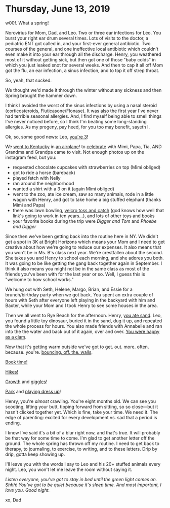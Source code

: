 # Thursday, June 13, 2019

w00f. What a spring! 

Norovirius for Mom, Dad, and Leo. Two or three ear infections for Leo. You burst your right ear drum several times. Lots of visits to the doctor, a pediatric ENT got called in, and your first-ever general antibiotic. Two courses of the general, and one ineffective local antibiotic which couldn't even make it into your ear through all the discharge. Henry, you weathered most of it without getting sick, but then got one of those "baby colds" in which you just leaked snot for several weeks. And then to cap it all off Mom got the flu, an ear infection, a sinus infection, and to top it off strep throat. 

So, yeah, that sucked. 

We thought we'd made it through the winter without any sickness and then Spring brought the hammer down. 

I think I avoided the worst of the sinus infections by using a nasal steroid (corticosteroids, Fluticasone/Flonase). It was also the first year I've never had terrible seasonal allergies. And, I find myself being able to smell things I've never noticed before, so I think I'm beating some long-standing allergies. As my progeny, pay heed, for you too may benefit, sayeth I. 

Ok, so, some good news: Leo, [you're 3](https://www.instagram.com/p/BxVicufJVngWQ_jHm84shvYfglKqlG2-Qmgb2w0/)! 

We [went to Kentucky](https://www.instagram.com/p/BxFZYN4J8DxeLfbRRlCkluvmKexykqrw0rT--00/) in [an airplane](https://www.instagram.com/p/BxfxJppJl3FwHo3_bO91DXKCBGMp1UOuTAbWnw0/)! to [celebrate](https://www.instagram.com/p/BxfxnupJBdKoPk8TcF-11f-4yveoXVnIUdt3w40/) with Mimi, Papa, Tia, AND Grandma and Grandpa came to visit. 
Not enough photos up on the instagram feed, but you: 
* requested chocolate cupcakes with strawberries on top (Mimi obliged) 
* got to ride a horse (bareback)
* played fetch with Nelly
* ran around the neighborhood
* wanted a shirt with a 3 on it (again Mimi obliged) 
* went to the zoo, ate ice cream, saw so many animals, rode in a little wagon with Henry, and got to take home a big stuffed elephant (thanks Mimi and Papa)
* there was lawn bowling, [velcro toss and catch](https://www.google.com/search?rlz=1C5CHFA_enUS722US722&q=velcro+toss+and+catch&tbm=isch&source=univ&sa=X&ved=2ahUKEwjMz4SxmObiAhVQiOAKHYGIBtUQ7Al6BAgGEA8&biw=960&bih=766) (god knows how well that link's going to work in ten years...), and lots of other toys and books
* your favorite books during the trip were _Digger and Tom_ and _Phoebe and Digger_


Since then we've been getting back into the routine here in NY. We didn't get a spot in 3K at Bright Horizons which means your Mom and I need to get creative about how we're going to reduce our expenses. It also means that you won't be in Ms. B's class next year. We're crestfallen about the second. She takes you and Henry to school each morning, and she adores you both. It was going to be like getting the gang back together again in September. I think it also means you might not be in the same class as most of the friends you've been with for the last year or so. Well, I guess this is "welcome to how school works." 

We hung out with Seth, Helene, Margo, Brian, and Essie for a brunch/birthday party when we got back. You spent an extra couple of hours with Seth after everyone left playing in the backyard with him and Baxter, while your Mom and I took Henry to see some houses in the area. 

Then we all went to Rye Beach for the afternoon. Henry, [you ate sand](https://www.instagram.com/p/Bxnqf1cpZ87qUgyHMVEh_olfbYsGR4sCFNKRkU0/). Leo, you found a little toy dinosaur, buried it in the sand, dug it up, and repeated the whole process for hours. You also made friends with Annabelle and ran into the the water and back out of it again, over and over. [You were happy as a clam](https://www.instagram.com/p/Bxo95iGpy0-1us8e1c-rDAAmtWFfD9613XvQcY0/).

Now that it's getting warm outside we've got to get. out. more. often. because. you're. [bouncing. off. the. walls](https://www.instagram.com/p/BxqjSBLnZooLCaAvQ2v125IJcxykgm1BWwQQA80/). 

[Book time!](https://www.instagram.com/p/ByQZossJ6NJTe9p4UY0-pUqSxXDKtM1McWR3HU0/)

[Hikes!](https://www.instagram.com/p/Bx_Mu0_pgul2MiOg4jNJXbo23xPfRZXcnLzI7I0/)

[Growth](https://www.instagram.com/p/BxvmsmFpZZrrtrILLXfuoEhMSti2wquNRWPU5g0/) and [giggles](https://www.instagram.com/p/Bxqkh_IhncaIN1YY_1cxhF99ZjlZhWLfHWaruY0/)!

[Park](https://www.instagram.com/p/Bw-d2xRpjsAb9QuwsPODKpgmsHDXfzk6VT3hGc0/) and [playing dress up](https://www.instagram.com/p/ByBaCgtplt0kLWsmvp4CjIquY0p9IULyaep_0k0/)!

Henry, you're _almost_ crawling. You're eight months old. We can see you scooting, lifting your butt, tipping forward from sitting, so so close—but it hasn't clicked together yet. Which is fine, take your time. We need it. The edge of parenting: excited for every development vs. sad that a period is ending. 

I know I've said it's a bit of a blur right now, and that's true. It will probably be that way for some time to come. I'm glad to get another letter off the ground. The whole spring has thrown off my routine. I need to get back to therapy, to journaling, to exercise, to writing, and to these letters. Drip by drip, gotta keep showing up. 

I'll leave you with the words I say to Leo and his 20+ stuffed animals every night. Leo, you won't let me leave the room without saying it. 

_Listen everyone, you've got to stay in bed until the green light comes on. Shhh! You've got to be quiet because it's sleep time. And most important, I love you. Good night._

xo,
Dad